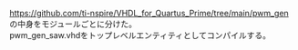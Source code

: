 https://github.com/ti-nspire/VHDL_for_Quartus_Prime/tree/main/pwm_gen の中身をモジュールごとに分けた。       
pwm_gen_saw.vhdをトップレベルエンティティとしてコンパイルする。         
